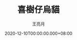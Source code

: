 ---
issue: 407
title: 喜樹仔烏貓
author: 王亮月
date: 2020-12-10T00:00:00.000+08:00
topic: 懷想
difficulty: 1
wikidata: Q131449208
wikidata_link: https://www.wikidata.org/wiki/Q131449208
author_wikidata_link: https://www.wikidata.org/wiki/Q131448384
author_wikidata: Q131448384
---